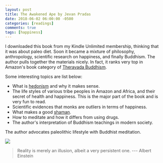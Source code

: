 ```yaml
---
layout: post
title: The Awakened Ape by Jevan Pradas
date: 2018-06-02 06:00:00 -0500
categories: [readings]
comments: true
tags: [happiness]
---
```


I downloaded this book from my Kindle Unlimited membership, thinking that it was about paleo diet.
Soon it became a mixture of philosophy, anthropology, scientific research on happiness, and finally Buddhism.
The author pulls together the materials nicely.
In fact, it ranks very top in Amazon's book category of [Theravada Buddhism](https://en.wikipedia.org/wiki/Theravada).

Some interesting topics are list below:

* What is [hedonism](https://en.wikipedia.org/wiki/Hedonism) and why it makes sense.
* The life styles of various tribe peoples in Amazon and Africa, and their secret of health and happiness.
  This is the major part of the book and is very fun to read.
* Scientific evidences that monks are outliers in terms of happiness.
* What makes a good [shaman](https://en.wikipedia.org/wiki/Shamanism).
* How to meditate and how it differs from using drugs.
* The author's interpretation of Buddhism teachings in modern society.

The author advocates paleolithic lifestyle with Buddhist meditation.

<a target="_blank"  href="https://www.amazon.com/gp/product/1520442548/ref=as_li_tl?ie=UTF8&camp=1789&creative=9325&creativeASIN=1520442548&linkCode=as2&tag=nosarthur2016-20&linkId=a8c6c8431ed0b66dbe97d7a246ecf3f7"><img border="0" src="//ws-na.amazon-adsystem.com/widgets/q?_encoding=UTF8&MarketPlace=US&ASIN=1520442548&ServiceVersion=20070822&ID=AsinImage&WS=1&Format=_SL250_&tag=nosarthur2016-20" ></a><img src="//ir-na.amazon-adsystem.com/e/ir?t=nosarthur2016-20&l=am2&o=1&a=1520442548" width="1" height="1" border="0" alt="" style="border:none !important; margin:0px !important;" />

> Reality is merely an illusion, albeit a very persistent one. --- Albert Einstein
